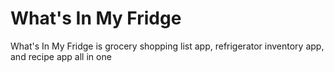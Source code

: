 # What's In My Fridge

What's In My Fridge is grocery shopping list app, refrigerator inventory app, and recipe app all in one
